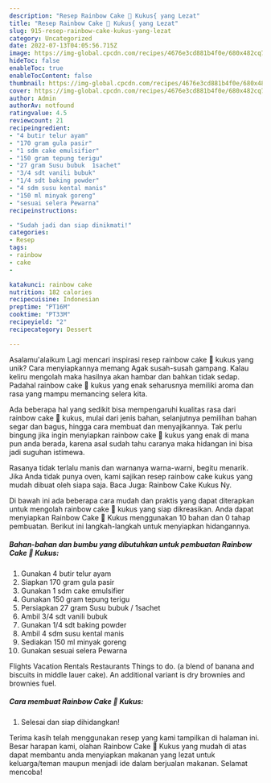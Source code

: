 ```yaml
---
description: "Resep Rainbow Cake 🍰 Kukus{ yang Lezat"
title: "Resep Rainbow Cake 🍰 Kukus{ yang Lezat"
slug: 915-resep-rainbow-cake-kukus-yang-lezat
category: Uncategorized
date: 2022-07-13T04:05:56.715Z
image: https://img-global.cpcdn.com/recipes/4676e3cd881b4f0e/680x482cq70/rainbow-cake-kukus-foto-resep-utama.jpg
hideToc: false
enableToc: true
enableTocContent: false
thumbnail: https://img-global.cpcdn.com/recipes/4676e3cd881b4f0e/680x482cq70/rainbow-cake-kukus-foto-resep-utama.jpg
cover: https://img-global.cpcdn.com/recipes/4676e3cd881b4f0e/680x482cq70/rainbow-cake-kukus-foto-resep-utama.jpg
author: Admin
authorAv: notfound
ratingvalue: 4.5
reviewcount: 21
recipeingredient:
- "4 butir telur ayam"
- "170 gram gula pasir"
- "1 sdm cake emulsifier"
- "150 gram tepung terigu"
- "27 gram Susu bubuk  1sachet"
- "3/4 sdt vanili bubuk"
- "1/4 sdt baking powder"
- "4 sdm susu kental manis"
- "150 ml minyak goreng"
- "sesuai selera Pewarna"
recipeinstructions:

- "Sudah jadi dan siap dinikmati!"
categories:
- Resep
tags:
- rainbow
- cake
- 

katakunci: rainbow cake  
nutrition: 182 calories
recipecuisine: Indonesian
preptime: "PT16M"
cooktime: "PT33M"
recipeyield: "2"
recipecategory: Dessert

---
```



Asalamu'alaikum Lagi mencari inspirasi resep rainbow cake 🍰 kukus yang unik? Cara menyiapkannya memang Agak susah-susah gampang. Kalau keliru mengolah maka hasilnya akan hambar dan bahkan tidak sedap. Padahal rainbow cake 🍰 kukus yang enak seharusnya memiliki aroma dan rasa yang mampu memancing selera kita.


Ada beberapa hal yang sedikit bisa mempengaruhi kualitas rasa dari rainbow cake 🍰 kukus, mulai dari jenis bahan, selanjutnya pemilihan bahan segar dan bagus, hingga cara membuat dan menyajikannya. Tak perlu bingung jika ingin menyiapkan rainbow cake 🍰 kukus yang enak di mana pun anda berada, karena asal sudah tahu caranya maka hidangan ini bisa jadi suguhan istimewa.

Rasanya tidak terlalu manis dan warnanya warna-warni, begitu menarik. Jika Anda tidak punya oven, kami sajikan resep rainbow cake kukus yang mudah dibuat oleh siapa saja. Baca Juga: Rainbow Cake Kukus Ny.


Di bawah ini ada beberapa cara mudah dan praktis yang dapat diterapkan untuk mengolah rainbow cake 🍰 kukus yang siap dikreasikan. Anda dapat menyiapkan Rainbow Cake 🍰 Kukus menggunakan 10 bahan dan 0 tahap pembuatan. Berikut ini langkah-langkah untuk menyiapkan hidangannya.

<!--inarticleads1-->

##### Bahan-bahan dan bumbu yang dibutuhkan untuk pembuatan Rainbow Cake 🍰 Kukus:

1. Gunakan 4 butir telur ayam
1. Siapkan 170 gram gula pasir
1. Gunakan 1 sdm cake emulsifier
1. Gunakan 150 gram tepung terigu
1. Persiapkan 27 gram Susu bubuk / 1sachet
1. Ambil 3/4 sdt vanili bubuk
1. Gunakan 1/4 sdt baking powder
1. Ambil 4 sdm susu kental manis
1. Sediakan 150 ml minyak goreng
1. Gunakan sesuai selera Pewarna


Flights Vacation Rentals Restaurants Things to do. (a blend of banana and biscuits in middle lauer cake). An additional variant is dry brownies and brownies fuel. 

<!--inarticleads2-->

##### Cara membuat Rainbow Cake 🍰 Kukus:


1. Selesai dan siap dihidangkan!



Terima kasih telah menggunakan resep yang kami tampilkan di halaman ini. Besar harapan kami, olahan Rainbow Cake 🍰 Kukus yang mudah di atas dapat membantu anda menyiapkan makanan yang lezat untuk keluarga/teman maupun menjadi ide dalam berjualan makanan. Selamat mencoba!
